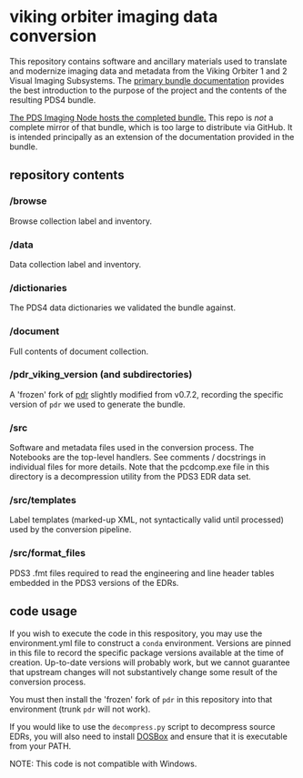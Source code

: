 # viking orbiter imaging data conversion

This repository contains software and ancillary materials used to translate 
and modernize imaging data and metadata from the Viking Orbiter 1 and 2
Visual Imaging Subsystems. The 
[primary bundle documentation](document/primary_bundle_documentation.md) 
provides the best introduction to the purpose of the project and the 
contents of the resulting PDS4 bundle. 

[The PDS Imaging Node hosts the completed bundle.](https://pdsimage2.wr.usgs.gov/Viking_Orbiter/PDS4)
This repo is _not_ a complete mirror of that bundle, which is too large to distribute via GitHub. 
It is intended principally as an extension of the documentation provided in the bundle.

## repository contents

### /browse

Browse collection label and inventory.

### /data

Data collection label and inventory.

### /dictionaries

The PDS4 data dictionaries we validated the bundle against.

### /document

Full contents of document collection.

### /pdr_viking_version (and subdirectories)

A 'frozen' fork of [pdr](https://github.com/MillionConcepts/pdr) slightly 
modified from v0.7.2, recording the specific version of `pdr` we used to 
generate the bundle. 

### /src

Software and metadata files used in the conversion process. The Notebooks 
are the top-level handlers. See comments / docstrings in individual files for more details. 
Note that the pcdcomp.exe file in this directory is a decompression utility
from the PDS3 EDR data set. 

### /src/templates

Label templates (marked-up XML, not syntactically valid until processed) 
used by the conversion pipeline.

### /src/format_files

PDS3 .fmt files required to read the engineering and line header tables 
embedded in the PDS3 versions of the EDRs.

## code usage

If you wish to execute the code in this respository, you may use the 
environment.yml file to construct a `conda` environment. Versions are pinned
in this file to record the specific package versions available at the time 
of creation. Up-to-date versions will probably work, but we cannot guarantee
that upstream changes will not substantively change some result of the 
conversion process.

You must then install the 'frozen' fork of `pdr` in this repository into 
that environment (trunk `pdr` will not work).

If you would like to use the `decompress.py` script to decompress source EDRs, 
you will also need to install [DOSBox](https://dosbox.com) and ensure that 
it is executable from your PATH.

NOTE: This code is not compatible with Windows. 

